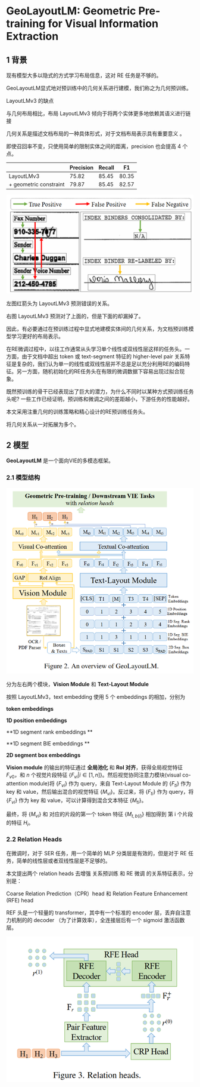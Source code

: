 # GeoLayoutLM: Geometric Pre-training for Visual Information Extraction

## 1 背景

现有模型大多以隐式的方式学习布局信息，这对 RE 任务是不够的。

GeoLayoutLM显式地对预训练中的几何关系进行建模，我们称之为几何预训练。 



LayoutLMv3 的缺点

与几何布局相比，布局 LayoutLMv3 倾向于将两个实体更多地依赖其语义进行链接

几何关系是描述文档布局的一种具体形式，对于文档布局表示具有重要意义 。



即使召回率不变，只使用简单的限制实体之间的距离，precision 也会提高 4 个点。

|                        | Precision | Recall | F1    |
| ---------------------- | --------- | ------ | ----- |
| LayoutLMv3             | 75.82     | 85.45  | 80.35 |
| + geometric constraint | 79.87     | 85.45  | 82.57 |



![image-20230719144936278](note_images\image-20230719144936278.png)

左图红箭头为 LayoutLMv3 预测错误的关系。

右图 LayoutLMv3 预测对了上面的，但是下面的却漏掉了。

因此，有必要通过在预训练过程中显式地建模实体间的几何关系，为文档预训练模型学习更好的布局表示。 



​	在RE微调过程中，以往工作通常从头学习单个线性或双线性层这样的任务头。一方面，由于文档中超出 token 或 text-segment 特征的 higher-level pair 关系特征是复杂的，我们认为单一的线性或双线性层并不总是足以充分利用RE的编码特征。另一方面，随机初始化的RE任务头在有限的微调数据下容易出现过拟合现象。 

​	既然预训练的骨干已经表现出了巨大的潜力，为什么不同时以某种方式预训练任务头呢? 一些工作已经证明，预训练和微调之间的差距越小，下游任务的性能越好。 



本文采用注重几何的训练策略和精心设计的RE预训练任务头。

将几何关系从一对拓展为多个。





## 2 模型

**GeoLayoutLM** 是一个面向VIE的多模态框架。



### 2.1 模型结构

![image-20230719162540112](note_images\image-20230719162540112.png)



分为左右两个模块，**Vision Module** 和 **Text-Layout Module** 

按照 LayoutLMv3，text embedding 使用 5 个 embeddings 的相加，分别为 

**token embeddings** 

**1D position embeddings** 

**1D segment rank embeddings **

**1D segment BIE embeddings **

**2D segment box embeddings** 

**Vision module** 的输出的特征通过 **全局池化** 和 **RoI 对齐**，获得全局视觉特征 $F_{v0}$，和 $n$ 个视觉片段特征 $\{ F_{vi}|i\in[1,n] \}$。然后视觉协同注意力模块(visual co-attention module)将 $\{F_{vi}\}$ 作为 query，来自 Text-Layout Module 的 $\{F_{ti}\}$ 作为 key 和 value，然后输出混合的视觉特征 $\{M_{vi}\}$。反过来，将  $\{F_{ti}\}$ 作为 query，将 $\{F_{vi}\}$  作为 key 和 value，可以计算得到混合文本特征 $\{M_{ti}\}$。

最终，将 $\{M_{vi}\}$ 和 对应的片段的第一个 token 特征 $\{M_{t,b(i)}\}$ 相加得到 第 i 个片段的特征 $H_i$。



### 2.2 Relation Heads

在微调时，对于 SER 任务，用一个简单的 MLP 分类层是有效的，但是对于 RE 任务，简单的线性层或者双线性层是不足够的。

本文提出两个 relation heads 去增强 关系预训练 和 RE 微调 的关系特征表示，分别是：

Coarse Relation Prediction（CPR）head 和 Relation Feature Enhancement (RFE) head

REF 头是一个轻量的 transformer，其中有一个标准的 encoder 层，丢弃自注意力机制的的 decoder （为了计算效率），全连接层后有一个 sigmoid 激活函数层。

![image-20230720173047071](note_images\image-20230720173047071.png)

